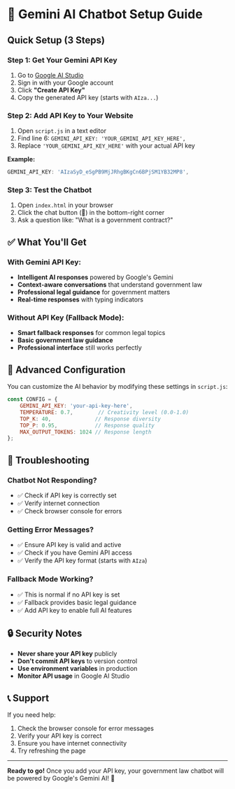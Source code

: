 # 🤖 Gemini AI Chatbot Setup Guide

## Quick Setup (3 Steps)

### Step 1: Get Your Gemini API Key
1. Go to [Google AI Studio](https://makersuite.google.com/app/apikey)
2. Sign in with your Google account
3. Click **"Create API Key"**
4. Copy the generated API key (starts with `AIza...`)

### Step 2: Add API Key to Your Website
1. Open `script.js` in a text editor
2. Find line 6: `GEMINI_API_KEY: 'YOUR_GEMINI_API_KEY_HERE',`
3. Replace `'YOUR_GEMINI_API_KEY_HERE'` with your actual API key

**Example:**
```javascript
GEMINI_API_KEY: 'AIzaSyD_eSgPB9MjJRhgBKgCn6BPjSM1YB32MP8',
```

### Step 3: Test the Chatbot
1. Open `index.html` in your browser
2. Click the chat button (💬) in the bottom-right corner
3. Ask a question like: "What is a government contract?"

## ✅ What You'll Get

### With Gemini API Key:
- **Intelligent AI responses** powered by Google's Gemini
- **Context-aware conversations** that understand government law
- **Professional legal guidance** for government matters
- **Real-time responses** with typing indicators

### Without API Key (Fallback Mode):
- **Smart fallback responses** for common legal topics
- **Basic government law guidance**
- **Professional interface** still works perfectly

## 🔧 Advanced Configuration

You can customize the AI behavior by modifying these settings in `script.js`:

```javascript
const CONFIG = {
    GEMINI_API_KEY: 'your-api-key-here',
    TEMPERATURE: 0.7,        // Creativity level (0.0-1.0)
    TOP_K: 40,              // Response diversity
    TOP_P: 0.95,            // Response quality
    MAX_OUTPUT_TOKENS: 1024 // Response length
};
```

## 🚨 Troubleshooting

### Chatbot Not Responding?
- ✅ Check if API key is correctly set
- ✅ Verify internet connection
- ✅ Check browser console for errors

### Getting Error Messages?
- ✅ Ensure API key is valid and active
- ✅ Check if you have Gemini API access
- ✅ Verify the API key format (starts with `AIza`)

### Fallback Mode Working?
- ✅ This is normal if no API key is set
- ✅ Fallback provides basic legal guidance
- ✅ Add API key to enable full AI features

## 🔒 Security Notes

- **Never share your API key** publicly
- **Don't commit API keys** to version control
- **Use environment variables** in production
- **Monitor API usage** in Google AI Studio

## 📞 Support

If you need help:
1. Check the browser console for error messages
2. Verify your API key is correct
3. Ensure you have internet connectivity
4. Try refreshing the page

---

**Ready to go!** Once you add your API key, your government law chatbot will be powered by Google's Gemini AI! 🚀
